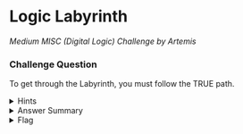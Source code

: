 # Logic Labyrinth

<i>Medium MISC (Digital Logic) Challenge by Artemis</i>

### Challenge Question

To get through the Labyrinth, you must follow the TRUE path.

<details> 
  <summary>Hints</summary>
  <ol>
   <li>These symbols look like Logic Gates!</li>
  </ol>
</details>

<details> 
  <summary>Answer Summary</summary>
  &emsp;Need writeup
</details>

<details> 
  <summary>Flag</summary>
  &emsp;<b>clubeh{JSXH5CT}</b>
</details>
